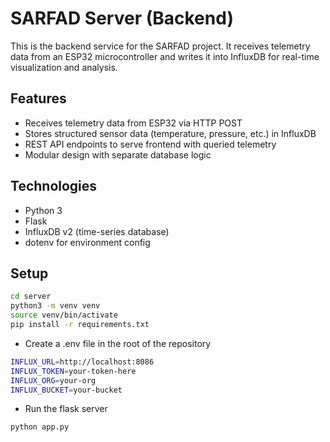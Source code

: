# SARFAD Server (Backend)

This is the backend service for the SARFAD project. It receives telemetry data from an ESP32 microcontroller and writes it into InfluxDB for real-time visualization and analysis.

## Features

- Receives telemetry data from ESP32 via HTTP POST
- Stores structured sensor data (temperature, pressure, etc.) in InfluxDB
- REST API endpoints to serve frontend with queried telemetry
- Modular design with separate database logic

## Technologies

- Python 3
- Flask
- InfluxDB v2 (time-series database)
- dotenv for environment config

## Setup

```bash
cd server
python3 -m venv venv
source venv/bin/activate
pip install -r requirements.txt
```

- Create a .env file in the root of the repository

```bash
INFLUX_URL=http://localhost:8086
INFLUX_TOKEN=your-token-here
INFLUX_ORG=your-org
INFLUX_BUCKET=your-bucket
```
- Run the flask server

```bash
python app.py
```